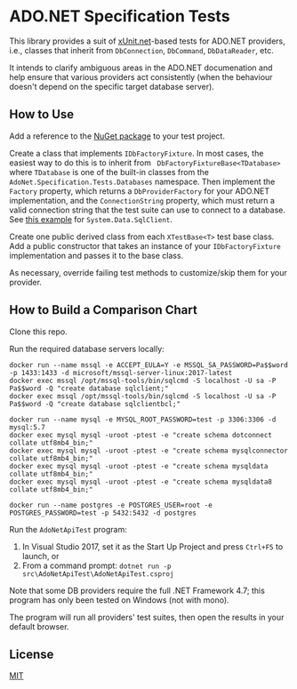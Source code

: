 # ADO.NET Specification Tests

This library provides a suit of [xUnit.net](https://xunit.github.io/)-based tests for ADO.NET providers, i.e.,
classes that inherit from `DbConnection`, `DbCommand`, `DbDataReader`, etc.

It intends to clarify ambiguous areas in the ADO.NET documenation and help ensure that various providers act
consistently (when the behaviour doesn't depend on the specific target database server).

## How to Use

Add a reference to the [NuGet package](https://www.nuget.org/packages/AdoNet.Specification.Tests) to your test project.

Create a class that implements `IDbFactoryFixture`. In most cases, the easiest way to do this
is to inherit from ` DbFactoryFixtureBase<TDatabase>` where `TDatabase` is one of the built-in
classes from the `AdoNet.Specification.Tests.Databases` namespace. Then implement the
`Factory` property, which returns a `DbProviderFactory` for your ADO.NET implementation,
and the `ConnectionString` property, which must return a valid connection string that the test
suite can use to connect to a database. See
[this example](https://github.com/mysql-net/AdoNetApiTest/blob/master/tests/SqlClient.Tests/SqlClientDbFactoryFixture.cs) for
`System.Data.SqlClient`.

Create one public derived class from each `XTestBase<T>` test base class. Add a public
constructor that takes an instance of your `IDbFactoryFixture` implementation and passes it
to the base class.

As necessary, override failing test methods to customize/skip them for your provider.

## How to Build a Comparison Chart

Clone this repo.

Run the required database servers locally:

```
docker run --name mssql -e ACCEPT_EULA=Y -e MSSQL_SA_PASSWORD=Pa$$word -p 1433:1433 -d microsoft/mssql-server-linux:2017-latest
docker exec mssql /opt/mssql-tools/bin/sqlcmd -S localhost -U sa -P Pa$$word -Q "create database sqlclient;"
docker exec mssql /opt/mssql-tools/bin/sqlcmd -S localhost -U sa -P Pa$$word -Q "create database sqlclientbcl;"

docker run --name mysql -e MYSQL_ROOT_PASSWORD=test -p 3306:3306 -d mysql:5.7
docker exec mysql mysql -uroot -ptest -e "create schema dotconnect collate utf8mb4_bin;"
docker exec mysql mysql -uroot -ptest -e "create schema mysqlconnector collate utf8mb4_bin;"
docker exec mysql mysql -uroot -ptest -e "create schema mysqldata collate utf8mb4_bin;"
docker exec mysql mysql -uroot -ptest -e "create schema mysqldata8 collate utf8mb4_bin;"

docker run --name postgres -e POSTGRES_USER=root -e POSTGRES_PASSWORD=test -p 5432:5432 -d postgres
```

Run the `AdoNetApiTest` program:

1. In Visual Studio 2017, set it as the Start Up Project and press `Ctrl+F5` to launch, or
2. From a command prompt: `dotnet run -p src\AdoNetApiTest\AdoNetApiTest.csproj`

Note that some DB providers require the full .NET Framework 4.7; this program has only been tested on Windows (not with mono).

The program will run all providers' test suites, then open the results in your default browser.

## License

[MIT](LICENSE)
